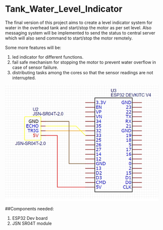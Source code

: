 # Tank_Water_Level_Indicator

The final version of this project aims to create a level indicator system for water in the overhead tank and start/stop the motor as per set level. Also messaging system will be implemented to send the status to central server which will also send command to start/stop the motor remotely. 

Some more features will be:
1. led indicator for different functions.
2. fail safe mechanism for stopping the motor to prevent water overflow in case of sensor faiilure.
3. distributing tasks among the cores so that the sensor readings are not interrupted.

![Alt text](Circuit_Diagram.jpg?raw=true "Title")

##Components needed:
1. ESP32 Dev board
2. JSN SR04T module